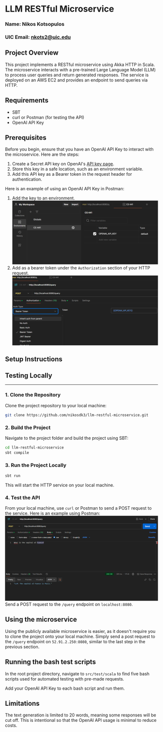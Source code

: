 # LLM RESTful Microservice
### Name: Nikos Kotsopulos
### UIC Email: nkots2@uic.edu

## Project Overview
This project implements a RESTful microservice using Akka HTTP in Scala. 
The microservice interacts with a pre-trained Large Language Model (LLM) 
to process user queries and return generated responses. The service is 
deployed on an AWS EC2 and provides an endpoint to send queries via HTTP.

## Requirements
- SBT
- curl or Postman (for testing the API)
- OpenAI API Key

## Prerequisites
Before you begin, ensure that you have an OpenAI API Key to interact with the microservice. Here are the steps:
1. Create a Secret API key on OpenAI's [API key page](https://platform.openai.com/api-keys).
2. Store this key in a safe location, such as an environment variable.
3. Add this API key as a Bearer token in the request header for authentication.

Here is an example of using an OpenAI API Key in Postman:
1. Add the key to an environment.
![img.png](assets/img.png)
2. Add as a bearer token under the `Authorization` section of your HTTP request.
![img.png](assets/img2.png)

## Setup Instructions

## Testing Locally
******************

### 1. Clone the Repository
Clone the project repository to your local machine:
```bash
git clone https://github.com/nikosdk3/llm-restful-microservice.git
```
### 2. Build the Project
Navigate to the project folder and build the project using SBT:
```bash
cd llm-restful-microservice
sbt compile
```

### 3. Run the Project Locally
```bash
sbt run
```
This will start the HTTP service on your local machine.

### 4. Test the API
From your local machine, use `curl` or Postman to send a POST request to the service.
Here is an example using Postman:
![img.png](assets/img3.png)
Send a POST request to the `/query` endpoint on `localhost:8080`.

## Using the microservice
Using the publicly available microservice is easier, as it doesn't require you to 
clone the project onto your local machine. Simply send a post request to the `/query`
endpoint on `52.91.2.250:8080`, similar to the last step in the previous section.

## Running the bash test scripts
In the root project directory, navigate to `src/test/scala` to find five bash scripts used for automated testing with pre-made requests.

Add your OpenAI API Key to each bash script and run them.

## Limitations
The text generation is limited to 20 words, meaning some responses will be cut off. This is intentional so that the OpenAI API usage is minimal to reduce costs.